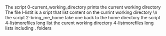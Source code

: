 The script 0-current_working_directory prints the current working directory
The file l-listit is a sript that list content on the currint working directory \n the script 2-bring_me_home take one back to the home directory
 the script 4-listmorefiles long list the curent working directory
4-listmorefiles long lists including . folders

